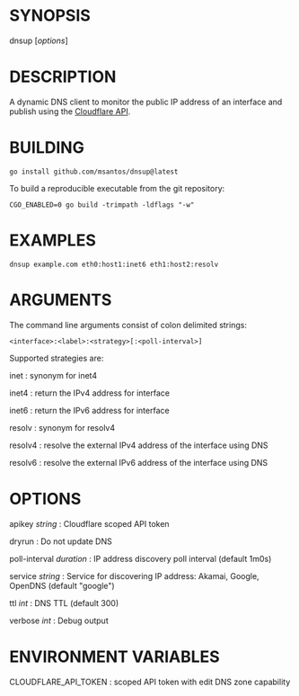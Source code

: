 # SYNOPSIS

dnsup [*options*] <domain> <interface>

# DESCRIPTION

A dynamic DNS client to monitor the public IP address of an interface and
publish using the [Cloudflare API](https://developers.cloudflare.com/api/operations/dns-records-for-a-zone-update-dns-record).

# BUILDING

```
go install github.com/msantos/dnsup@latest
```

To build a reproducible executable from the git repository:

```
CGO_ENABLED=0 go build -trimpath -ldflags "-w"
```

# EXAMPLES

```
dnsup example.com eth0:host1:inet6 eth1:host2:resolv
```

# ARGUMENTS

The command line arguments consist of colon delimited strings:

```
<interface>:<label>:<strategy>[:<poll-interval>]
```

Supported strategies are:

inet
: synonym for inet4

inet4
: return the IPv4 address for interface

inet6
: return the IPv6 address for interface

resolv
: synonym for resolv4

resolv4
: resolve the external IPv4 address of the interface using DNS

resolv6
: resolve the external IPv6 address of the interface using DNS

# OPTIONS

apikey *string*
: Cloudflare scoped API token

dryrun
: Do not update DNS

poll-interval *duration*
: IP address discovery poll interval (default 1m0s)

service *string*
: Service for discovering IP address: Akamai, Google, OpenDNS (default "google")

ttl *int*
: DNS TTL (default 300)

verbose *int*
: Debug output

# ENVIRONMENT VARIABLES

CLOUDFLARE_API_TOKEN
: scoped API token with edit DNS zone capability

